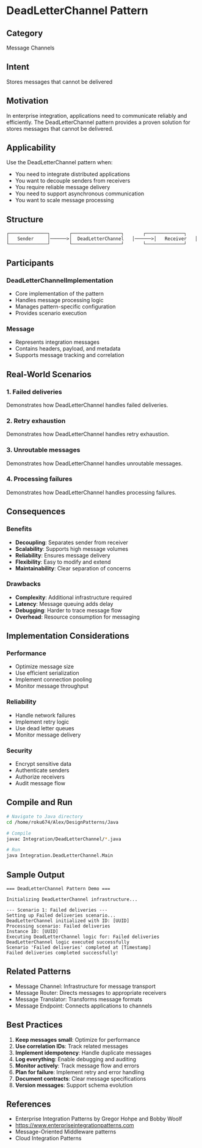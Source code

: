 # DeadLetterChannel Pattern

## Category
Message Channels

## Intent
Stores messages that cannot be delivered

## Motivation
In enterprise integration, applications need to communicate reliably and efficiently.
The DeadLetterChannel pattern provides a proven solution for stores messages that cannot be delivered.

## Applicability
Use the DeadLetterChannel pattern when:
- You need to integrate distributed applications
- You want to decouple senders from receivers
- You require reliable message delivery
- You need to support asynchronous communication
- You want to scale message processing

## Structure
```
┌──────────────┐       ┌──────────────────┐       ┌──────────────┐
│   Sender     │──────>│  DeadLetterChannel   │──────>│   Receiver   │
└──────────────┘       └──────────────────┘       └──────────────┘
```

## Participants

### DeadLetterChannelImplementation
- Core implementation of the pattern
- Handles message processing logic
- Manages pattern-specific configuration
- Provides scenario execution

### Message
- Represents integration messages
- Contains headers, payload, and metadata
- Supports message tracking and correlation

## Real-World Scenarios

### 1. Failed deliveries
Demonstrates how DeadLetterChannel handles failed deliveries.

### 2. Retry exhaustion
Demonstrates how DeadLetterChannel handles retry exhaustion.

### 3. Unroutable messages
Demonstrates how DeadLetterChannel handles unroutable messages.

### 4. Processing failures
Demonstrates how DeadLetterChannel handles processing failures.

## Consequences

### Benefits
- **Decoupling**: Separates sender from receiver
- **Scalability**: Supports high message volumes
- **Reliability**: Ensures message delivery
- **Flexibility**: Easy to modify and extend
- **Maintainability**: Clear separation of concerns

### Drawbacks
- **Complexity**: Additional infrastructure required
- **Latency**: Message queuing adds delay
- **Debugging**: Harder to trace message flow
- **Overhead**: Resource consumption for messaging

## Implementation Considerations

### Performance
- Optimize message size
- Use efficient serialization
- Implement connection pooling
- Monitor message throughput

### Reliability
- Handle network failures
- Implement retry logic
- Use dead letter queues
- Monitor message delivery

### Security
- Encrypt sensitive data
- Authenticate senders
- Authorize receivers
- Audit message flow

## Compile and Run
```bash
# Navigate to Java directory
cd /home/roku674/Alex/DesignPatterns/Java

# Compile
javac Integration/DeadLetterChannel/*.java

# Run
java Integration.DeadLetterChannel.Main
```

## Sample Output
```
=== DeadLetterChannel Pattern Demo ===

Initializing DeadLetterChannel infrastructure...

--- Scenario 1: Failed deliveries ---
Setting up Failed deliveries scenario...
DeadLetterChannel initialized with ID: [UUID]
Processing scenario: Failed deliveries
Instance ID: [UUID]
Executing DeadLetterChannel logic for: Failed deliveries
DeadLetterChannel logic executed successfully
Scenario 'Failed deliveries' completed at [Timestamp]
Failed deliveries completed successfully!
```

## Related Patterns
- Message Channel: Infrastructure for message transport
- Message Router: Directs messages to appropriate receivers
- Message Translator: Transforms message formats
- Message Endpoint: Connects applications to channels

## Best Practices
1. **Keep messages small**: Optimize for performance
2. **Use correlation IDs**: Track related messages
3. **Implement idempotency**: Handle duplicate messages
4. **Log everything**: Enable debugging and auditing
5. **Monitor actively**: Track message flow and errors
6. **Plan for failure**: Implement retry and error handling
7. **Document contracts**: Clear message specifications
8. **Version messages**: Support schema evolution

## References
- Enterprise Integration Patterns by Gregor Hohpe and Bobby Woolf
- https://www.enterpriseintegrationpatterns.com
- Message-Oriented Middleware patterns
- Cloud Integration Patterns
